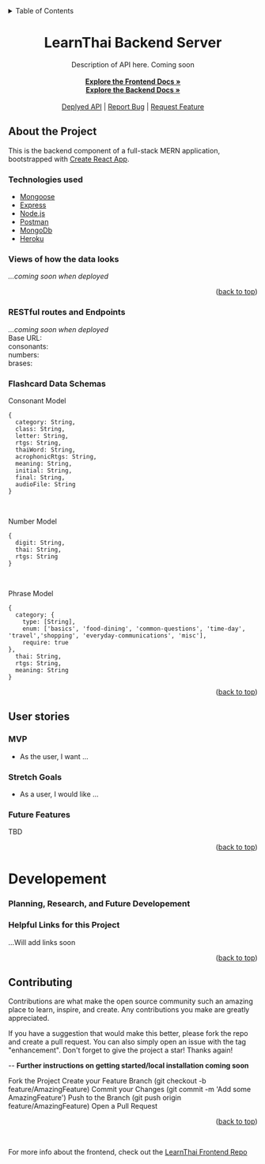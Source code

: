<div id="top"></div>

<details>
  <summary>Table of Contents</summary>
  <ol>
    <li>
      <a href="#about-the-project">About The Project</a>
      <ul>
        <li><a href="#technologies-used">Technologies-Used</a></li>
        <li><a href="#Views-of-how-the-data-looks">Data Visuals</a></li>
        <li><a href="#RESTful-routes-and-Endpoints">Endpoints</a></li>
         <li><a href="#Flashcard-Data-Schemas">Schema Models</a></li>
      </ul>
    </li>
    <li>
      <a href="#user-stories">User Stories</a>
      <ul>
        <li><a href="#mvp">MVP</a></li>
        <li><a href="#stretch-goals">Stretch Goals</a></li>
         <li><a href="#future-features">Future Features</a></li>
      </ul>
    </li>
    <li>
      <a href="#developement">Planning, Research, and Future Developement</a>
      <ul>
        <li><a href="#tools-used">Tools Used</a></li>
        <li><a href="#helpful-links-for-this-project">Helpful Links</a></li>
        <li><a href="#contributing">Contributing</a></li>
      </ul>
    </li>
  </ol>
</details>

<div align="center">
<h1 align="center">LearnThai Backend Server</h1>

  <p align="center">
  Description of API here. Coming soon<br>
    <br />
    <a href="https://github.com/Mhawkins28/LearnThai-Client"><strong>Explore the Frontend Docs »</strong></a><br>
    <a href="https://github.com/Mhawkins28/LearnThai-Server"><strong>Explore the Backend Docs »</strong>
    <br />
    <br />
    <a href="">Deplyed API</a>
    |
    <a href="https://github.com/Mhawkins28/LearnThai-Server/issues">Report Bug</a>
    |
    <a href="https://github.com/Mhawkins28/LearnThai-Server/issues">Request Feature</a>
  </p>
</div>


## About the Project
This is the backend component of a full-stack MERN application, bootstrapped with [Create React App](https://github.com/facebook/create-react-app). 

### Technologies used
- [Mongoose]()
- [Express](https://expressjs.com/en/5x/api.html) 
- [Node.js](https://nodejs.org/dist./v6.16.0/docs/api/synopsis.html)
- [Postman](https://www.postman.com/)
- [MongoDb](https://www.mongodb.com/docs/drivers/node/current/)
- [Heroku](https://www.heroku.com/)

### Views of how the data looks 
<em>...coming soon when deployed <br></em>

<p align="right">(<a href="#top">back to top</a>)</p>

### RESTful routes and Endpoints
<em>...coming soon when deployed <br></em>
  Base URL: <br>
  consonants: <br>
  numbers:<br>
  brases:

### Flashcard Data Schemas

Consonant Model

  ```
{
    category: String,
    class: String,
    letter: String,
    rtgs: String,
    thaiWord: String,
    acrophonicRtgs: String,
    meaning: String,
    initial: String,
    final: String,
    audioFile: String
}
  ```
<br>

Number Model 

```
{
  digit: String,
  thai: String,
  rtgs: String
}
```
<br>

Phrase Model 
```
{
  category: {
    type: [String],
    enum: ['basics', 'food-dining', 'common-questions', 'time-day', 'travel','shopping', 'everyday-communications', 'misc'],
    require: true
},
  thai: String,
  rtgs: String,
  meaning: String
}
```
<p align="right">(<a href="#top">back to top</a>)</p>



## User stories

### MVP

- As the user, I want ...


### Stretch Goals

- As a user, I would like ...


### Future Features 

TBD

<p align="right">(<a href="#top">back to top</a>)</p>

# Developement
### Planning, Research, and Future Developement 



### Helpful Links for this Project

...Will add links soon

<p align="right">(<a href="#top">back to top</a>)</p>

## Contributing

Contributions are what make the open source community such an amazing place to learn, inspire, and create. Any contributions you make are greatly appreciated.

If you have a suggestion that would make this better, please fork the repo and create a pull request. You can also simply open an issue with the tag "enhancement". Don't forget to give the project a star! Thanks again!


-- **Further instructions on getting started/local installation coming soon**

Fork the Project
Create your Feature Branch (git checkout -b feature/AmazingFeature)
Commit your Changes (git commit -m 'Add some AmazingFeature')
Push to the Branch (git push origin feature/AmazingFeature)
Open a Pull Request
<p align="right">(<a href="#top">back to top</a>)</p>

<br>

For more info about the frontend, check out the [LearnThai Frontend Repo](https://github.com/Mhawkins28/LearnThai-Client/blob/main/README.md)
